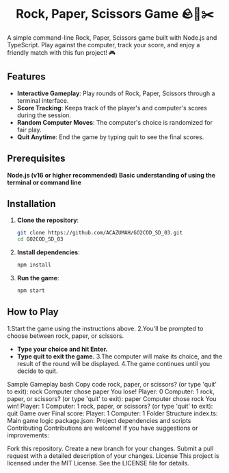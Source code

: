 <h1 align="center">Rock, Paper, Scissors Game 🪨📄✂️</h1>

A simple command-line Rock, Paper, Scissors game built with Node.js and TypeScript. Play against the computer, track your score, and enjoy a friendly match with this fun project! 🎮

## Features
- **Interactive Gameplay**: Play rounds of Rock, Paper, Scissors through a terminal interface.
- **Score Tracking**: Keeps track of the player's and computer's scores during the session.
- **Random Computer Moves**: The computer's choice is randomized for fair play.
- **Quit Anytime**: End the game by typing quit to see the final scores.

## Prerequisites
 **Node.js (v16 or higher recommended)**
 **Basic understanding of using the terminal or command line**

## Installation

1. **Clone the repository**:
   ```bash
   git clone https://github.com/ACAZUMAH/GO2COD_SD_03.git
   cd GO2COD_SD_03
   ```

2. **Install dependencies**:
   ```bash
   npm install
   ```
3. **Run the game**:
   ```bash
   npm start
   ```
## How to Play
1.Start the game using the instructions above.
2.You'll be prompted to choose between rock, paper, or scissors.
-   **Type your choice and hit Enter.**
-   **Type quit to exit the game.**
3.The computer will make its choice, and the result of the round will be displayed.
4.The game continues until you decide to quit.


Sample Gameplay
bash
Copy code
rock, paper, or scissors? (or type 'quit' to exit): rock
Computer chose paper
You lose!
Player: 0 Computer: 1
rock, paper, or scissors? (or type 'quit' to exit): paper
Computer chose rock
You win!
Player: 1 Computer: 1
rock, paper, or scissors? (or type 'quit' to exit): quit
Game over
Final score: Player: 1 Computer: 1
Folder Structure
index.ts: Main game logic
package.json: Project dependencies and scripts
Contributing
Contributions are welcome! If you have suggestions or improvements:

Fork this repository.
Create a new branch for your changes.
Submit a pull request with a detailed description of your changes.
License
This project is licensed under the MIT License. See the LICENSE file for details.